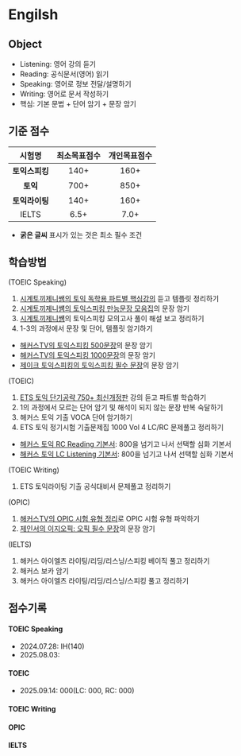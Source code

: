# Engilsh

## Object
- Listening: 영어 강의 듣기
- Reading: 공식문서(영어) 읽기
- Speaking: 영어로 정보 전달/설명하기
- Writing: 영어로 문서 작성하기
- 핵심: 기본 문법 + 단어 암기 + 문장 암기

## 기준 점수
| 시험명 | 최소목표점수 | 개인목표점수 |
| :---: | :---: | :---: |
| **토익스피킹** | 140+ | 160+ |
| **토익** | 700+ | 850+ |
| **토익라이팅** | 140+ | 160+ |
| IELTS | 6.5+ | 7.0+ |
- **굵은 글씨** 표시가 있는 것은 최소 필수 조건


## 학습방법
(TOEIC Speaking)
1) [시계토끼제니쌤의 토익 독학용 파트별 핵심강의](https://www.youtube.com/watch?v=CHCq0vh6Frg) 듣고 템플릿 정리하기
2) [시계토끼제니썜의 토익스피킹 만능문장 모음집](https://www.youtube.com/watch?v=ZzyolBABSIw)의 문장 암기
3) [시계토끼제니썜](https://www.youtube.com/@rabbit_jennycha/videos)의 토익스피킹 모의고사 풀이 해설 보고 정리하기
4) 1-3의 과정에서 문장 및 단어, 템플릿 암기하기

- [해커스TV의 토익스피킹 500문장](https://www.youtube.com/watch?v=FKPdC5oFQgY)의 문장 암기
- [해커스TV의 토익스피킹 1000문장](https://www.youtube.com/watch?v=C5zdRPnhJFM)의 문장 암기
- [제이크 토익스피킹의 토익스피킹 필수 문장](https://www.youtube.com/playlist?list=PLi5ZeXp0sQKiSwulTYx8SRGSM8M4-o74h)의 문장 암기

(TOEIC)
1) [ETS 토익 단기공략 750+ 최신개정판](https://www.youtube.com/playlist?list=PL2mUKRt8sXvja0B8w365qn2tgi0AahED9) 강의 듣고 파트별 학습하기
2) 1의 과정에서 모르는 단어 암기 및 해석이 되지 않는 문장 반복 숙달하기
3) 해커스 토익 기출 VOCA 단어 암기하기
4) ETS 토익 정기시험 기출문제집 1000 Vol 4 LC/RC 문제풀고 정리하기

- [해커스 토익 RC Reading 기본서](https://product.kyobobook.co.kr/detail/S000200406668): 800을 넘기고 나서 선택할 심화 기본서
- [해커스 토익 LC Listening 기본서](https://product.kyobobook.co.kr/detail/S000200406673): 800을 넘기고 나서 선택할 심화 기본서

(TOEIC Writing)
1) ETS 토익라이팅 기출 공식대비서 문제풀고 정리하기

(OPIC)
1) [해커스TV의 OPIC 시험 유형 정리](https://www.youtube.com/watch?v=Jj8hzv-j5LE)로 OPIC 시험 유형 파악하기
2) [제인서의 이지오픽: 오픽 필수 문장](https://www.youtube.com/playlist?list=PL_xkJr-3mXFg0MvwjvnV1biI8KEIbpdOW)의 문장 암기

(IELTS)
1) 해커스 아이엘츠 라이팅/리딩/리스닝/스피킹 베이직 풀고 정리하기
2) 해커스 보카 암기
3) 해커스 아이엘츠 라이팅/리딩/리스닝/스피킹 풀고 정리하기

## 점수기록
#### TOEIC Speaking
- 2024.07.28: IH(140)
- 2025.08.03: 

#### TOEIC 
- 2025.09.14: 000(LC: 000, RC: 000)

#### TOEIC Writing

#### OPIC

#### IELTS
